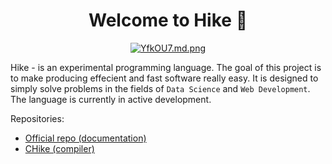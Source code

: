 <div style="text-align: center;">
  <h1>Welcome to Hike 👋</h1><a href="https://freeimage.host/i/YfkOU7"><img src="https://iili.io/YfkOU7.md.png" alt="YfkOU7.md.png" border="0"></a>
</div>

Hike - is an experimental programming language. The goal of this project is to make producing effecient and fast software really easy. It is designed to simply solve problems in the fields of `Data Science` and `Web Development`. The language is currently in active development.

Repositories:

- [Official repo (documentation)](github.com/hikelang/hike)
- [CHike (compiler)](github.com/hikelang/chike)
